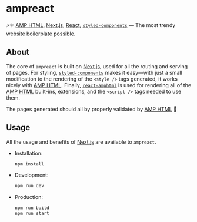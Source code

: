 # ampreact
⚡⚛ [AMP HTML][amp], [Next.js][next], [React][react], [`styled-components`][styled]
— The most trendy website boilerplate possible.

## About

The core of `ampreact` is built on [Next.js][next], used for all the routing and
serving of pages. For styling, [`styled-components`][styled] makes it easy—with
just a small modification to the rendering of the `<style />` tags generated,
it works nicely with [AMP HTML][amp]. Finally, [`react-amphtml`][react-amphtml]
is used for rendering all of the [AMP HTML][amp] built-ins, extensions, and
the `<script />` tags needed to use them.

The pages generated should all by properly validated by [AMP HTML][amp] 💯

## Usage

All the usage and benefits of [Next.js][next] are available to `ampreact`.

*   Installation:

    ```bash
    npm install
    ```

*   Development:

    ```bash
    npm run dev
    ```

*   Production:

    ```bash
    npm run build
    npm run start
    ```

[amp]: https://github.com/ampproject/amphtml/
[next]: https://github.com/zeit/next.js/
[react]: https://github.com/facebook/react/
[styled]: https://github.com/styled-components/styled-components/
[react-amphtml]: https://github.com/dfrankland/react-amphtml/
